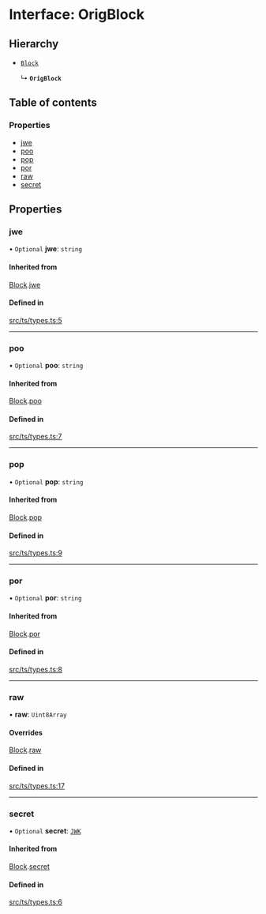 # Interface: OrigBlock

## Hierarchy

- [`Block`](Block.md)

  ↳ **`OrigBlock`**

## Table of contents

### Properties

- [jwe](OrigBlock.md#jwe)
- [poo](OrigBlock.md#poo)
- [pop](OrigBlock.md#pop)
- [por](OrigBlock.md#por)
- [raw](OrigBlock.md#raw)
- [secret](OrigBlock.md#secret)

## Properties

### jwe

• `Optional` **jwe**: `string`

#### Inherited from

[Block](Block.md).[jwe](Block.md#jwe)

#### Defined in

[src/ts/types.ts:5](https://gitlab.com/i3-market/code/wp3/t3.3/non-repudiable-exchange/non-repudiable-proofs/-/blob/cd48614/src/ts/types.ts#L5)

___

### poo

• `Optional` **poo**: `string`

#### Inherited from

[Block](Block.md).[poo](Block.md#poo)

#### Defined in

[src/ts/types.ts:7](https://gitlab.com/i3-market/code/wp3/t3.3/non-repudiable-exchange/non-repudiable-proofs/-/blob/cd48614/src/ts/types.ts#L7)

___

### pop

• `Optional` **pop**: `string`

#### Inherited from

[Block](Block.md).[pop](Block.md#pop)

#### Defined in

[src/ts/types.ts:9](https://gitlab.com/i3-market/code/wp3/t3.3/non-repudiable-exchange/non-repudiable-proofs/-/blob/cd48614/src/ts/types.ts#L9)

___

### por

• `Optional` **por**: `string`

#### Inherited from

[Block](Block.md).[por](Block.md#por)

#### Defined in

[src/ts/types.ts:8](https://gitlab.com/i3-market/code/wp3/t3.3/non-repudiable-exchange/non-repudiable-proofs/-/blob/cd48614/src/ts/types.ts#L8)

___

### raw

• **raw**: `Uint8Array`

#### Overrides

[Block](Block.md).[raw](Block.md#raw)

#### Defined in

[src/ts/types.ts:17](https://gitlab.com/i3-market/code/wp3/t3.3/non-repudiable-exchange/non-repudiable-proofs/-/blob/cd48614/src/ts/types.ts#L17)

___

### secret

• `Optional` **secret**: [`JWK`](JWK.md)

#### Inherited from

[Block](Block.md).[secret](Block.md#secret)

#### Defined in

[src/ts/types.ts:6](https://gitlab.com/i3-market/code/wp3/t3.3/non-repudiable-exchange/non-repudiable-proofs/-/blob/cd48614/src/ts/types.ts#L6)
